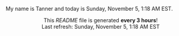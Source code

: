 My name is Tanner and today is Sunday, November 5, 1:18 AM EST.

<p align="center">This <i>README</i> file is generated <b>every 3 hours</b>!</br>Last refresh: Sunday, November 5, 1:18 AM EST<br /></p>
